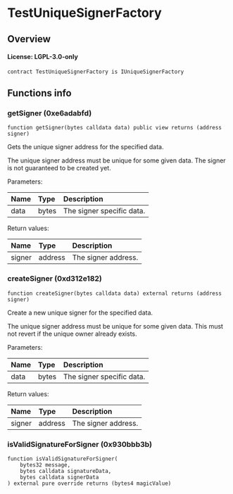 # TestUniqueSignerFactory

## Overview

#### License: LGPL-3.0-only

```solidity
contract TestUniqueSignerFactory is IUniqueSignerFactory
```


## Functions info

### getSigner (0xe6adabfd)

```solidity
function getSigner(bytes calldata data) public view returns (address signer)
```

Gets the unique signer address for the specified data.

The unique signer address must be unique for some given data. The signer is not guaranteed to be created yet.


Parameters:

| Name | Type  | Description                |
| :--- | :---- | :------------------------- |
| data | bytes | The signer specific data.  |


Return values:

| Name   | Type    | Description         |
| :----- | :------ | :------------------ |
| signer | address | The signer address. |

### createSigner (0xd312e182)

```solidity
function createSigner(bytes calldata data) external returns (address signer)
```

Create a new unique signer for the specified data.

The unique signer address must be unique for some given data. This must not revert if the unique owner already exists.


Parameters:

| Name | Type  | Description                |
| :--- | :---- | :------------------------- |
| data | bytes | The signer specific data.  |


Return values:

| Name   | Type    | Description         |
| :----- | :------ | :------------------ |
| signer | address | The signer address. |

### isValidSignatureForSigner (0x930bbb3b)

```solidity
function isValidSignatureForSigner(
    bytes32 message,
    bytes calldata signatureData,
    bytes calldata signerData
) external pure override returns (bytes4 magicValue)
```


